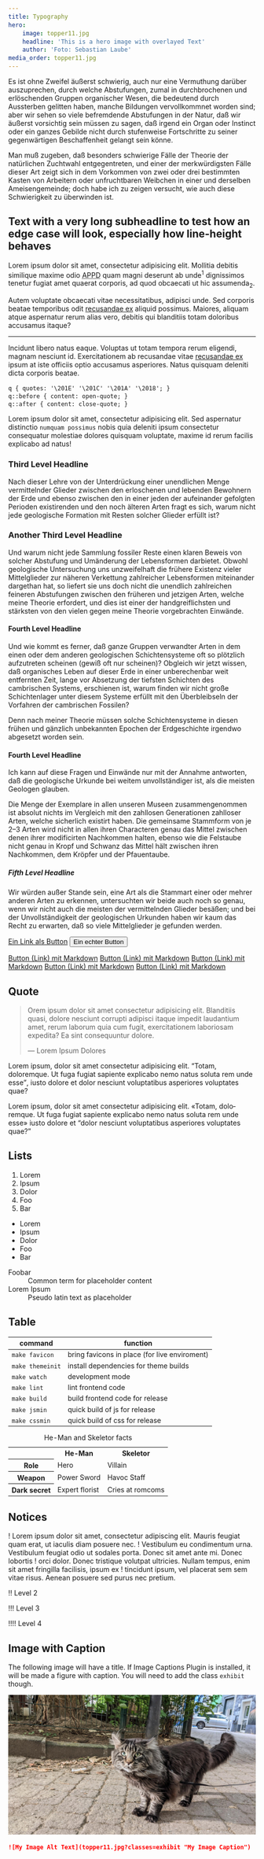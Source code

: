 ```yaml
---
title: Typography
hero:
    image: topper11.jpg
    headline: 'This is a hero image with overlayed Text'
    author: 'Foto: Sebastian Laube'
media_order: topper11.jpg
---
```


Es ist ohne Zweifel äußerst schwierig, auch nur eine Vermuthung darüber auszuprechen, durch welche Abstufungen, zumal in durchbrochenen und erlöschenden Gruppen organischer Wesen, die bedeutend durch Aussterben gelitten haben, manche Bildungen vervollkommnet worden sind; aber wir sehen so viele befremdende Abstufungen in der Natur, daß wir äußerst vorsichtig sein müssen zu sagen, daß irgend ein Organ oder Instinct oder ein ganzes Gebilde nicht durch stufenweise Fortschritte zu seiner gegenwärtigen Beschaffenheit gelangt sein könne.

Man muß zugeben, daß besonders schwierige Fälle der Theorie der natürlichen Zuchtwahl entgegentreten, und einer der merkwürdigsten Fälle dieser Art zeigt sich in dem Vorkommen von zwei oder drei bestimmten Kasten von Arbeitern oder unfruchtbaren Weibchen in einer und derselben Ameisengemeinde; doch habe ich zu zeigen versucht, wie auch diese Schwierigkeit zu überwinden ist.

## Text with a very long subheadline to test how an edge case will look, especially how line-height behaves

Lorem ipsum dolor sit amet, consectetur adipisicing elit. Mollitia debitis similique maxime odio <abbr title="Anarchistische Pogopartei Deutschlands">APPD</abbr> quam magni deserunt ab unde<sup>1</sup> dignissimos tenetur fugiat amet quaerat corporis, ad quod obcaecati ut hic assumenda<sub>2</sub>.

Autem voluptate obcaecati vitae necessitatibus, adipisci unde. Sed corporis beatae <span class="u-quiet">temporibus odit <a href="https://sebastianlaube.de">recusandae ex</a> aliquid possimus</span>. Maiores, aliquam atque aspernatur rerum alias vero, debitis qui blanditiis totam doloribus accusamus itaque?

---

Incidunt libero natus eaque. Voluptas ut totam tempora rerum eligendi, magnam nesciunt id. Exercitationem ab recusandae vitae <a href="https://sebastianlaube.de">recusandae ex</a> ipsum at iste officiis optio accusamus asperiores. Natus quisquam deleniti dicta corporis beatae.

```
q { quotes: '\201E' '\201C' '\201A' '\2018'; }
q::before { content: open-quote; }
q::after { content: close-quote; }
```

Lorem ipsum dolor sit amet, consectetur adipisicing elit. Sed aspernatur distinctio `numquam possimus` nobis quia deleniti ipsum consectetur consequatur molestiae dolores quisquam voluptate, maxime id rerum facilis explicabo ad natus!

### Third Level Headline

Nach dieser Lehre von der Unterdrückung einer unendlichen Menge vermittelnder Glieder zwischen den erloschenen und lebenden Bewohnern der Erde und ebenso zwischen den in einer jeden der aufeinander gefolgten Perioden existirenden und den noch älteren Arten fragt es sich, warum nicht jede geologische Formation mit Resten solcher Glieder erfüllt ist?

### Another Third Level Headline
Und warum nicht jede Sammlung fossiler Reste einen klaren Beweis von solcher Abstufung und Umänderung der Lebensformen darbietet. Obwohl geologische Untersuchung uns unzweifelhaft die frühere Existenz vieler Mittelglieder zur näheren Verkettung zahlreicher Lebensformen miteinander dargethan hat, so liefert sie uns doch nicht die unendlich zahlreichen feineren Abstufungen zwischen den früheren und jetzigen Arten, welche meine Theorie erfordert, und dies ist einer der handgreiflichsten und stärksten von den vielen gegen meine Theorie vorgebrachten Einwände.

#### Fourth Level Headline

Und wie kommt es ferner, daß ganze Gruppen verwandter Arten in dem einen oder dem anderen geologischen Schichtensysteme oft so plötzlich aufzutreten scheinen (gewiß oft nur scheinen)? Obgleich wir jetzt wissen, daß organisches Leben auf dieser Erde in einer unberechenbar weit entfernten Zeit, lange vor Absetzung der tiefsten Schichten des cambrischen Systems, erschienen ist, warum finden wir nicht große Schichtenlager unter diesem Systeme erfüllt mit den Überbleibseln der Vorfahren der cambrischen Fossilen?

Denn nach meiner Theorie müssen solche Schichtensysteme in diesen frühen und gänzlich unbekannten Epochen der Erdgeschichte irgendwo abgesetzt worden sein.

#### Fourth Level Headline

Ich kann auf diese Fragen und Einwände nur mit der Annahme antworten, daß die geologische Urkunde bei weitem unvollständiger ist, als die meisten Geologen glauben.

Die Menge der Exemplare in allen unseren Museen zusammengenommen ist absolut nichts im Vergleich mit den zahllosen Generationen zahlloser Arten, welche sicherlich existirt haben. Die gemeinsame Stammform von je 2–3 Arten wird nicht in allen ihren Characteren genau das Mittel zwischen denen ihrer modificirten Nachkommen halten, ebenso wie die Felstaube nicht genau in Kropf und Schwanz das Mittel hält zwischen ihren Nachkommen, dem Kröpfer und der Pfauentaube.

##### Fifth Level Headline

Wir würden außer Stande sein, eine Art als die Stammart einer oder mehrer anderen Arten zu erkennen, untersuchten wir beide auch noch so genau, wenn wir nicht auch die meisten der vermittelnden Glieder besäßen; und bei der Unvollständigkeit der geologischen Urkunden haben wir kaum das Recht zu erwarten, daß so viele Mittelglieder je gefunden werden.

<a href="#" class="button">Ein Link als Button</a>
<button class="button">Ein echter Button</button>

[Button (Link) mit Markdown](/?classes=button) [Button (Link) mit Markdown](/?classes=button,is-alt) [Button (Link) mit Markdown](/?classes=button,is-ghost) [Button (Link) mit Markdown](/?classes=button,is-small) [Button (Link) mit Markdown](/?classes=button,is-quiet)

## Quote

> Orem ipsum dolor sit amet consectetur adipisicing elit. Blanditiis quasi, dolore nesciunt corrupti adipisci itaque impedit laudantium amet, rerum laborum quia cum fugit, exercitationem laboriosam expedita? Ea sint consequuntur dolore.
>
> — Lorem Ipsum Dolores

Lorem ipsum, dolor sit amet consectetur adipisicing elit. <q>Totam, doloremque. Ut fuga fugiat sapiente explicabo nemo natus soluta rem unde esse</q>, iusto dolore et dolor nesciunt voluptatibus asperiores voluptates quae?

Lorem ipsum, dolor sit amet consectetur adipisicing elit.<span lang="fr"> <q>Totam, doloremque. Ut fuga fugiat sapiente explicabo nemo natus soluta rem unde esse</q></span> <span lang="es">iusto dolore et <q>dolor nesciunt voluptatibus asperiores voluptates quae?</q></span>

## Lists

1. Lorem
1. Ipsum
1. Dolor
 1. Foo
 1. Bar

* Lorem
* Ipsum
* Dolor
 * Foo
 * Bar

<dl>
    <dt>Foobar</dt>
    <dd>Common term for placeholder content</dd>
    <dt>Lorem Ipsum</dt>
    <dd>Pseudo latin text as placeholder</dd>
</dl>

## Table

| command | function |
|---|---|
| `make favicon` | bring favicons in place (for live enviroment) |
| `make themeinit` | install dependencies for theme builds |
| `make watch` | development mode |
| `make lint` | lint frontend code |
| `make build` | build frontend code for release |
| `make jsmin` | quick build of js for release |
| `make cssmin` | quick build of css for release |

<table>
    <caption>He-Man and Skeletor facts</caption>
    <tr>
        <td> </td>
        <th scope="col" class="heman">He-Man</th>
        <th scope="col" class="skeletor">Skeletor</th>
    </tr>
    <tr>
        <th scope="row">Role</th>
        <td>Hero</td>
        <td>Villain</td>
    </tr>
    <tr>
        <th scope="row">Weapon</th>
        <td>Power Sword</td>
        <td>Havoc Staff</td>
    </tr>
    <tr>
        <th scope="row">Dark secret</th>
        <td>Expert florist</td>
        <td>Cries at romcoms</td>
    </tr>
</table>

## Notices

! Lorem ipsum dolor sit amet, consectetur adipiscing elit. Mauris feugiat quam erat, ut iaculis diam posuere nec.
! Vestibulum eu condimentum urna. Vestibulum feugiat odio ut sodales porta. Donec sit amet ante mi. Donec lobortis
! orci dolor. Donec tristique volutpat ultricies. Nullam tempus, enim sit amet fringilla facilisis, ipsum ex
! tincidunt ipsum, vel placerat sem sem vitae risus. Aenean posuere sed purus nec pretium.

!! Level 2

!!! Level 3

!!!! Level 4

## Image with Caption

The following image will have a title. If Image Captions Plugin is installed, it will be made a figure with caption. You will need to add the class `exhibit` though.

![My Image Alt Text](topper11.jpg?classes=exhibit "Topper Harley the faboulus Maine Coon")

```md
![My Image Alt Text](topper11.jpg?classes=exhibit "My Image Caption")
```
